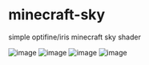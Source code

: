 # minecraft-sky
simple optifine/iris minecraft sky shader

![image](https://github.com/auriafoxgirl/minecraft-sky/assets/53555592/dd10c277-7d8d-48d3-aa8a-28000ac1c662)
![image](https://github.com/auriafoxgirl/minecraft-sky/assets/53555592/eb8bedbf-2bff-494f-a5c9-35e93b5cc72b)
![image](https://github.com/auriafoxgirl/minecraft-sky/assets/53555592/d4d27d5c-ee36-4432-98e9-2f14e5e1235c)
![image](https://github.com/auriafoxgirl/minecraft-sky/assets/53555592/735ea6cf-97ca-404a-9478-aad01f8c6ef5)
